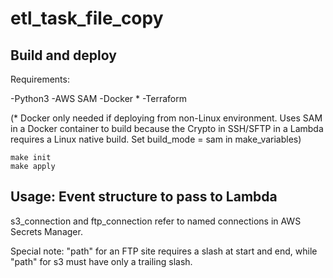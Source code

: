 # etl_task_file_copy

## Build and deploy
Requirements:

-Python3
-AWS SAM
-Docker *
-Terraform

(* Docker only needed if deploying from non-Linux environment. Uses SAM in a Docker container to build 
because the Crypto in SSH/SFTP in a Lambda requires a Linux native build.
Set build_mode = sam in make_variables)

```
make init
make apply
```

## Usage: Event structure to pass to Lambda

s3_connection and ftp_connection refer to named connections in AWS Secrets Manager.

Special note: "path" for an FTP site requires a slash at start and end, while "path" for s3 must have only a trailing slash.





